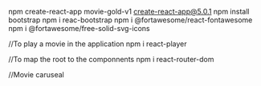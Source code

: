 npm create-react-app movie-gold-v1
create-react-app@5.0.1
npm  install bootstrap
npm i reac-bootstrap
npm i @fortawesome/react-fontawesome
npm i @fortawesome/free-solid-svg-icons

//To play a movie in the application
npm i react-player

//To map the root to the componnents
npm i react-router-dom

//Movie caruseal